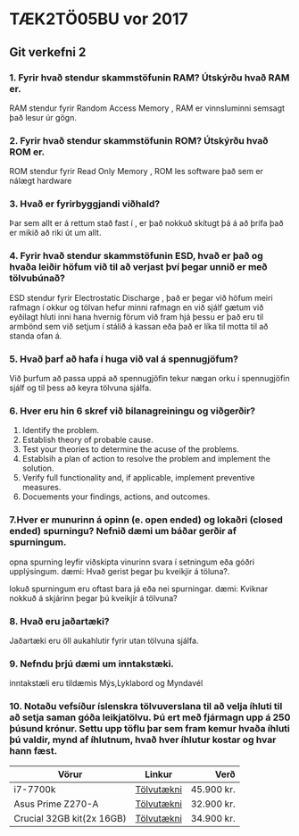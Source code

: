 # TÆK2TÖ05BU vor 2017

## Git verkefni 2

### 1. Fyrir hvað stendur skammstöfunin RAM? Útskýrðu hvað RAM er.
RAM stendur fyrir Random Access Memory , RAM er vinnsluminni semsagt það lesur úr gögn.

### 2. Fyrir hvað stendur skammstöfunin ROM? Útskýrðu hvað ROM er.
ROM stendur fyrir Read Only Memory , ROM les software það sem er nálægt hardware

### 3. Hvað er fyrirbyggjandi viðhald?
Þar sem allt er á rettum stað fast í , er það nokkuð skítugt þá á að þrífa það er mikið að riki út um allt.

### 4. Fyrir hvað stendur skammstöfunin ESD, hvað er það og hvaða leiðir höfum við til að verjast því þegar unnið er með tölvubúnað?

ESD stendur fyrir Electrostatic Discharge , það er þegar við höfum meiri rafmagn í okkur og tölvan hefur minni rafmagn en við sjálf gætum við eyðilagt hluti inni hana hvernig förum við fram hjá þessu er það eru til armbönd sem við setjum í stálið á kassan eða það er líka til motta til að standa ofan á.

### 5. Hvað þarf að hafa í huga við val á spennugjöfum?
Við þurfum að passa uppá að spennugjöfin tekur nægan orku í spennugjöfin sjálf og til þess að keyra tölvuna sjálfa.

### 6. Hver eru hin 6 skref við bilanagreiningu og viðgerðir?
1. Identify the problem.
2. Establish  theory of probable cause.
3. Test your theories to determine the acuse of the problems.
4. Establsih a plan of action to resolve the problem and implement the solution.
5. Verify full functionality and, if applicable, implement preventive measures.
6. Docuements your findings, actions, and outcomes.

### 7.Hver er munurinn á opinn (e. open ended) og lokaðri (closed ended) spurningu? Nefnið dæmi um báðar gerðir af spurningum.

opna spurning leyfir viðskipta vinurinn svara í setningum eða góðri upplýsingum.
dæmi: Hvað gerist þegar þu kveikjir á töluna?.

lokuð spurningum eru oftast bara já eða nei spurningar.
dæmi: Kviknar nokkuð á skjárinn þegar þú kveikjir á tölvuna?

### 8. Hvað eru jaðartæki?
Jaðartæki eru öll aukahlutir fyrir utan tölvuna sjálfa.

### 9. Nefndu þrjú dæmi um inntakstæki.
inntakstæli eru tildæmis Mýs,Lyklabord og Myndavél

### 10. Notaðu vefsíður íslenskra tölvuverslana til að velja íhluti til að setja saman góða leikjatölvu. Þú ert með fjármagn upp á 250 þúsund krónur. Settu upp töflu þar sem fram kemur hvaða íhluti þú valdir, mynd af íhlutnum, hvað hver íhlutur kostar og hvar hann fæst.

| Vörur         | Linkur                                                  |    Verð    |
| ------------- |:-------------------------------------------------------:| ----------:|
| i7-7700k      | [Tölvutækni](http://tolvutaekni.is/product_info.php?products_id=3271) | 45.900 kr. |
| Asus Prime Z270-A | [Tölvutækni](http://tolvutaekni.is/product_info.php?products_id=3288)      	                                      |   32.900 kr.      |
| Crucial 32GB kit(2x 16GB) | [Tölvutækni](http://tolvutaekni.is/product_info.php?cPath=28_34_166&products_id=3177)                                                |    34.900 kr.      |